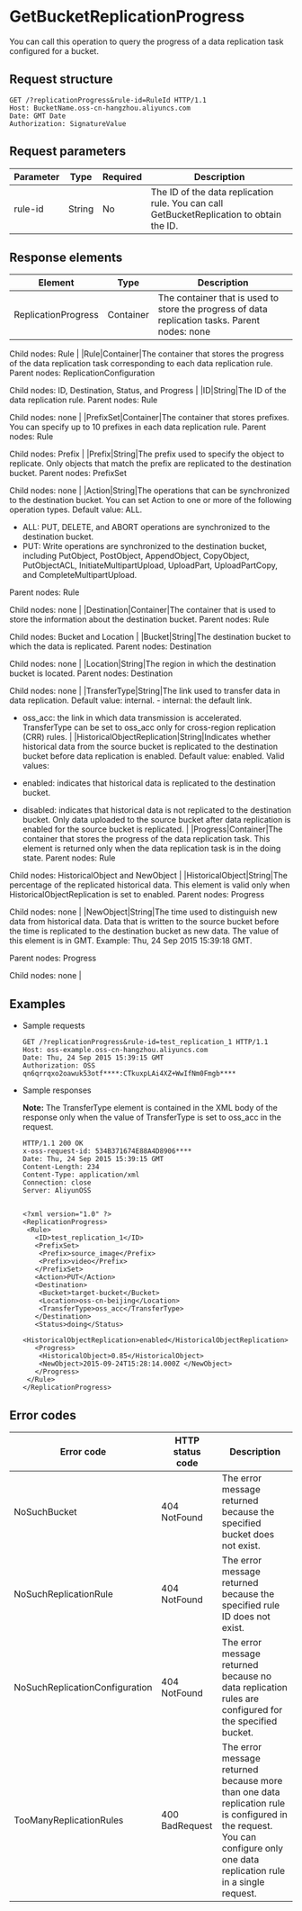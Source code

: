 # GetBucketReplicationProgress

You can call this operation to query the progress of a data replication task configured for a bucket.

## Request structure

```
GET /?replicationProgress&rule-id=RuleId HTTP/1.1
Host: BucketName.oss-cn-hangzhou.aliyuncs.com
Date: GMT Date
Authorization: SignatureValue
```

## Request parameters

|Parameter|Type|Required|Description|
|---------|----|--------|-----------|
|rule-id|String|No|The ID of the data replication rule. You can call GetBucketReplication to obtain the ID.|

## Response elements

|Element|Type|Description|
|-------|----|-----------|
|ReplicationProgress|Container|The container that is used to store the progress of data replication tasks. Parent nodes: none

Child nodes: Rule |
|Rule|Container|The container that stores the progress of the data replication task corresponding to each data replication rule. Parent nodes: ReplicationConfiguration

Child nodes: ID, Destination, Status, and Progress |
|ID|String|The ID of the data replication rule. Parent nodes: Rule

Child nodes: none |
|PrefixSet|Container|The container that stores prefixes. You can specify up to 10 prefixes in each data replication rule. Parent nodes: Rule

Child nodes: Prefix |
|Prefix|String|The prefix used to specify the object to replicate. Only objects that match the prefix are replicated to the destination bucket. Parent nodes: PrefixSet

Child nodes: none |
|Action|String|The operations that can be synchronized to the destination bucket. You can set Action to one or more of the following operation types. Default value: ALL.

-   ALL: PUT, DELETE, and ABORT operations are synchronized to the destination bucket.
-   PUT: Write operations are synchronized to the destination bucket, including PutObject, PostObject, AppendObject, CopyObject, PutObjectACL, InitiateMultipartUpload, UploadPart, UploadPartCopy, and CompleteMultipartUpload.

Parent nodes: Rule

Child nodes: none |
|Destination|Container|The container that is used to store the information about the destination bucket. Parent nodes: Rule

Child nodes: Bucket and Location |
|Bucket|String|The destination bucket to which the data is replicated. Parent nodes: Destination

Child nodes: none |
|Location|String|The region in which the destination bucket is located. Parent nodes: Destination

Child nodes: none |
|TransferType|String|The link used to transfer data in data replication. Default value: internal. -   internal: the default link.
-   oss\_acc: the link in which data transmission is accelerated. TransferType can be set to oss\_acc only for cross-region replication \(CRR\) rules. |
|HistoricalObjectReplication|String|Indicates whether historical data from the source bucket is replicated to the destination bucket before data replication is enabled. Default value: enabled. Valid values:

-   enabled: indicates that historical data is replicated to the destination bucket.
-   disabled: indicates that historical data is not replicated to the destination bucket. Only data uploaded to the source bucket after data replication is enabled for the source bucket is replicated. |
|Progress|Container|The container that stores the progress of the data replication task. This element is returned only when the data replication task is in the doing state. Parent nodes: Rule

Child nodes: HistoricalObject and NewObject |
|HistoricalObject|String|The percentage of the replicated historical data. This element is valid only when HistoricalObjectReplication is set to enabled. Parent nodes: Progress

Child nodes: none |
|NewObject|String|The time used to distinguish new data from historical data. Data that is written to the source bucket before the time is replicated to the destination bucket as new data. The value of this element is in GMT. Example: Thu, 24 Sep 2015 15:39:18 GMT.

Parent nodes: Progress

Child nodes: none |

## Examples

-   Sample requests

    ```
    GET /?replicationProgress&rule-id=test_replication_1 HTTP/1.1
    Host: oss-example.oss-cn-hangzhou.aliyuncs.com
    Date: Thu, 24 Sep 2015 15:39:15 GMT
    Authorization: OSS qn6qrrqxo2oawuk53otf****:CTkuxpLAi4XZ+WwIfNm0Fmgb****
    ```

-   Sample responses

    **Note:** The TransferType element is contained in the XML body of the response only when the value of TransferType is set to oss\_acc in the request.

    ```
    HTTP/1.1 200 OK
    x-oss-request-id: 534B371674E88A4D8906****
    Date: Thu, 24 Sep 2015 15:39:15 GMT
    Content-Length: 234
    Content-Type: application/xml
    Connection: close
    Server: AliyunOSS
    
    
    <?xml version="1.0" ?>
    <ReplicationProgress>
     <Rule>
       <ID>test_replication_1</ID>
       <PrefixSet>
        <Prefix>source_image</Prefix>
        <Prefix>video</Prefix>
       </PrefixSet>
       <Action>PUT</Action>
       <Destination>
        <Bucket>target-bucket</Bucket>
        <Location>oss-cn-beijing</Location>
        <TransferType>oss_acc</TransferType>
       </Destination>
       <Status>doing</Status>
       <HistoricalObjectReplication>enabled</HistoricalObjectReplication>
       <Progress>
        <HistoricalObject>0.85</HistoricalObject>
        <NewObject>2015-09-24T15:28:14.000Z </NewObject>
       </Progress>
     </Rule>
    </ReplicationProgress>
    ```


## Error codes

|Error code|HTTP status code|Description|
|----------|----------------|-----------|
|NoSuchBucket|404 NotFound|The error message returned because the specified bucket does not exist.|
|NoSuchReplicationRule|404 NotFound|The error message returned because the specified rule ID does not exist.|
|NoSuchReplicationConfiguration|404 NotFound|The error message returned because no data replication rules are configured for the specified bucket.|
|TooManyReplicationRules|400 BadRequest|The error message returned because more than one data replication rule is configured in the request. You can configure only one data replication rule in a single request. |

